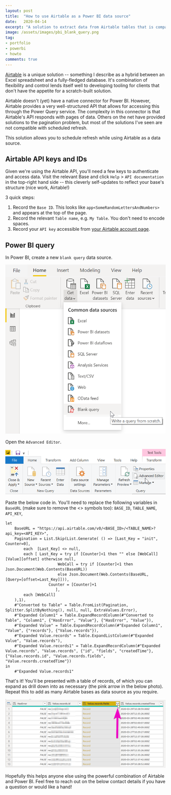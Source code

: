```yaml
---
layout: post
title:  "How to use Airtable as a Power BI data source"
date:   2020-04-14
excerpt: "A solution to extract data from Airtable tables that is compatible with scheduled refresh."
image: /assets/images/pbi_blank_query.png
tag:
- portfolio
- powerbi
- howto
comments: true
---
```


[Airtable](https://airtable.com) is a unique solution -- something I describe as a hybrid between an Excel spreadsheet and a fully-fledged database. It's combination of flexibility and control lends itself well to developing tooling for clients that don't have the appetite for a scratch-built solution. 

Airtable doesn't (yet) have a native connector for Power BI. However, Airtable provides a very well-structured API that allows for accessing this through the Power Query service. The complexity in this connector is that Airtable's API responds with pages of data. Others on the net have provided solutions to the pagination problem, but most of the solutions I've seen are not compatible with scheduled refresh.

This solution allows you to schedule refresh while using Airtable as a data source. 

## Airtable API keys and IDs

Given we're using the Airtable API, you'll need a few keys to authenticate and access data. Visit the relevant Base and click `Help` > `API documentation` in the top-right hand side -- this cleverly self-updates to reflect your base's structure (nice work, Airtable!)

3 quick steps:
1. Record the `Base ID`. This looks like `app<SomeRandomLettersAndNumbers>` and appears at the top of the page.
2. Record the relevant `Table name`, e.g. `My Table`. You don't need to encode spaces.
3. Record your `API key` accessible from [your Airtable account page](https://airtable.com/account).


## Power BI query
In Power BI, create a new `blank query` data source.

![Create a new Power BI blank query](/assets/images/pbi_blank_query.png "Create a new Power BI blank query")

Open the `Advanced Editor`.

![Open the advanced editor](/assets/images/pbi_advanced_editor.png "Open the advanced editor")

Paste the below code in. You'll need to replace the following variables in `BaseURL` (make sure to remove the <> symbols too): `BASE_ID`, `TABLE_NAME`, `API_KEY`, 
```
let
	BaseURL = "https://api.airtable.com/v0/<BASE_ID>/<TABLE_NAME>?api_key=<API_KEY>",
	Pagination = List.Skip(List.Generate( () => [Last_Key = "init", Counter=0],
   		each  [Last_Key] <> null,
   		each [ Last_Key = try if [Counter]<1 then "" else [WebCall][Value][offset] otherwise null,
                       WebCall = try if [Counter]<1 then Json.Document(Web.Contents(BaseURL)) 
                       else Json.Document(Web.Contents(BaseURL, [Query=[offset=Last_Key]])),
    		       Counter = [Counter]+1
                      ],
   		each [WebCall]
    ),1),
    #"Converted to Table" = Table.FromList(Pagination, Splitter.SplitByNothing(), null, null, ExtraValues.Error),
    #"Expanded Column1" = Table.ExpandRecordColumn(#"Converted to Table", "Column1", {"HasError", "Value"}, {"HasError", "Value"}),
    #"Expanded Value" = Table.ExpandRecordColumn(#"Expanded Column1", "Value", {"records"}, {"Value.records"}),
    #"Expanded Value.records" = Table.ExpandListColumn(#"Expanded Value", "Value.records"),
    #"Expanded Value.records1" = Table.ExpandRecordColumn(#"Expanded Value.records", "Value.records", {"id", "fields", "createdTime"}, {"Value.records.id", "Value.records.fields", "Value.records.createdTime"})
in
    #"Expanded Value.records1"
```

That's it! You'll be presented with a table of records, of which you can expand as drill down into as necessary (the pink arrow in the below photo). Repeat this to add as many Airtable bases as data source as you require.

![Airtable data imported into in Power BI](/assets/images/pbi_airtable_results.png "Airtable data imported into in Power BI")

Hopefully this helps anyone else using the powerful combination of Airtable and Power BI. Feel free to reach out on the below contact details if you have a question or would like a hand!